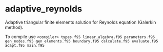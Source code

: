 # adaptive_reynolds
Adaptive triangular finite elements solution for Reynolds equation (Galerkin method).

To compile use `<compiler> types.f95 linear_algebra.f95 parameters.f95 gen_nodes.f95 gen_elements.f95 boundary.f95 calculate.f95 evaluate.f95 adapt.f95 main.f95`
